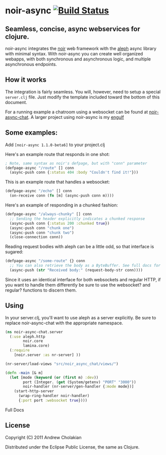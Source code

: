 # noir-async [![Build Status](https://secure.travis-ci.org/andrewvc/noir-async.png?branch=master)](http://travis-ci.org/andrewvc/noir-async)

## Seamless, concise, async webservices for clojure.

noir-async integrates the [noir](https://github.com/ibdknox/noir) web framework with the [aleph](https://github.com/ztellman/aleph) async library with minimal syntax. With noir-async you can create well organized webapps, with both synchronous and asynchronous logic, and multiple asynchronous endpoints.

## How it works

The integration is fairly seamless. You will, however, need to setup a special `server.clj` file. Just modify the template included toward the bottom of this document.

For a running example a chatroom using a websocket can be found at [noir-async-chat](https://github.com/andrewvc/noir-async-chat). A larger project using noir-async is my [engulf](http://andrewvc.github.com/engulf/)

##  Some examples:

Add `[noir-async 1.1.0-beta6]` to your project.clj

Here's an example route that responds in one shot:

```clojure
; Note, same syntax as noir's defpage, but with "conn" parameter
(defpage-async "/route" [] conn
  (async-push conn {:status 404 :body "Couldn't find it!"}))
```

This is an example route that handles a websocket:

```clojure
(defpage-async "/echo" [] conn
  (on-receive conn (fn [m] (async-push conn m))))
```

Here's an example of responding in a chunked fashion:

```clojure
(defpage-async "/always-chunky" [] conn
  ;; Sending the header explicitly indicates a chunked response
  (async-push conn {:status 200 :chunked true})
  (async-push conn "chunk one")
  (async-push conn "chunk two")
  (close-connection conn))
```

Reading request bodies with aleph can be a little odd, so that interface is sugared:

```clojure
(defpage-async "/some-route" {} conn
  ;; You can also retrieve the body as a ByteBuffer. See full docs for details
  (async-push (str "Received body:" (request-body-str conn))))
```

Since it uses an identical interface for both websockets
and regular HTTP, if you want to handle them differently be
sure to use the websocket? and regular? functions to discern them.

## Using

In your server.clj, you'll want to use aleph as a server explicitly.
Be sure to replace noir-async-chat with the appropriate namespace.

```clojure
(ns noir-async-chat.server
  (:use aleph.http
        noir.core
        lamina.core)
  (:require
    [noir.server :as nr-server] ))

(nr-server/load-views "src/noir_async_chat/views/")

(defn -main [& m]
  (let [mode (keyword (or (first m) :dev))
        port (Integer. (get (System/getenv) "PORT" "3000"))
        noir-handler (nr-server/gen-handler {:mode mode})]
    (start-http-server
      (wrap-ring-handler noir-handler)
      {:port port :websocket true})))
```

Full Docs

## License

Copyright (C) 2011 Andrew Cholakian

Distributed under the Eclipse Public License, the same as Clojure.


